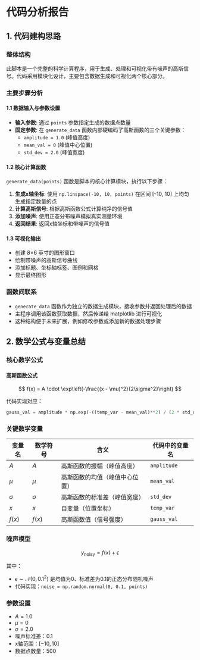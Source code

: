 # 代码分析报告

## 1. 代码建构思路

### 整体结构
此脚本是一个完整的科学计算程序，用于生成、处理和可视化带有噪声的高斯信号。代码采用模块化设计，主要包含数据生成和可视化两个核心部分。

### 主要步骤分析

#### 1.1 数据输入与参数设置
- **输入参数**: 通过 `points` 参数指定生成的数据点数量
- **固定参数**: 在 `generate_data` 函数内部硬编码了高斯函数的三个关键参数：
  - `amplitude = 1.0` (峰值高度)
  - `mean_val = 0` (峰值中心位置)
  - `std_dev = 2.0` (峰值宽度)

#### 1.2 核心计算函数
`generate_data(points)` 函数是脚本的核心计算模块，执行以下步骤：

1. **生成x轴坐标**: 使用 `np.linspace(-10, 10, points)` 在区间 [-10, 10] 上均匀生成指定数量的点
2. **计算高斯信号**: 根据高斯函数公式计算纯净的信号值
3. **添加噪声**: 使用正态分布噪声模拟真实测量环境
4. **返回结果**: 返回x轴坐标和带噪声的信号值

#### 1.3 可视化输出
- 创建 8×6 英寸的图形窗口
- 绘制带噪声的高斯信号曲线
- 添加标题、坐标轴标签、图例和网格
- 显示最终图形

### 函数间联系
- `generate_data` 函数作为独立的数据生成模块，接收参数并返回处理后的数据
- 主程序调用该函数获取数据，然后传递给 matplotlib 进行可视化
- 这种结构便于未来扩展，例如修改参数或添加新的数据处理步骤

## 2. 数学公式与变量总结

### 核心数学公式

#### 高斯函数公式
$$ f(x) = A \cdot \exp\left(-\frac{(x - \mu)^2}{2\sigma^2}\right) $$

代码实现对应：
```python
gauss_val = amplitude * np.exp(-((temp_var - mean_val)**2) / (2 * std_dev**2))
```

### 关键数学变量

| 变量名 | 数学符号 | 含义 | 代码中的变量名 |
|--------|----------|------|----------------|
| $A$ | $A$ | 高斯函数的振幅（峰值高度） | `amplitude` |
| $\mu$ | $\mu$ | 高斯函数的均值（峰值中心位置） | `mean_val` |
| $\sigma$ | $\sigma$ | 高斯函数的标准差（峰值宽度） | `std_dev` |
| $x$ | $x$ | 自变量（位置坐标） | `temp_var` |
| $f(x)$ | $f(x)$ | 高斯函数值（信号强度） | `gauss_val` |

### 噪声模型
$$ y_{\text{noisy}} = f(x) + \epsilon $$

其中：
- $\epsilon \sim \mathcal{N}(0, 0.1^2)$ 是均值为0、标准差为0.1的正态分布随机噪声
- 代码实现：`noise = np.random.normal(0, 0.1, points)`

### 参数设置
- $A = 1.0$
- $\mu = 0$
- $\sigma = 2.0$
- 噪声标准差：$0.1$
- x轴范围：$[-10, 10]$
- 数据点数量：$500$